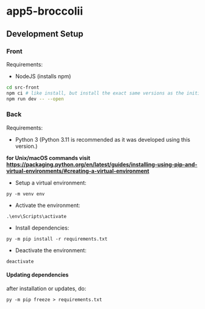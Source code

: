 # app5-broccolii

## Development Setup

### Front

Requirements:
- NodeJS (installs npm)

```bash
cd src-front
npm ci # like install, but install the exact same versions as the initial install, rather than the latest sub-version. It ensures everyone has the exact same environment.
npm run dev -- --open
```

### Back

Requirements:
- Python 3 (Python 3.11 is recommended as it was developed using this version.)

**for Unix/macOS commands visit https://packaging.python.org/en/latest/guides/installing-using-pip-and-virtual-environments/#creating-a-virtual-environment**

- Setup a virtual environment:
```
py -m venv env
```

- Activate the environment:
```
.\env\Scripts\activate
```

- Install dependencies:
```
py -m pip install -r requirements.txt
```

- Deactivate the environment:
```
deactivate
```

#### Updating dependencies

after installation or updates, do:
```
py -m pip freeze > requirements.txt
```